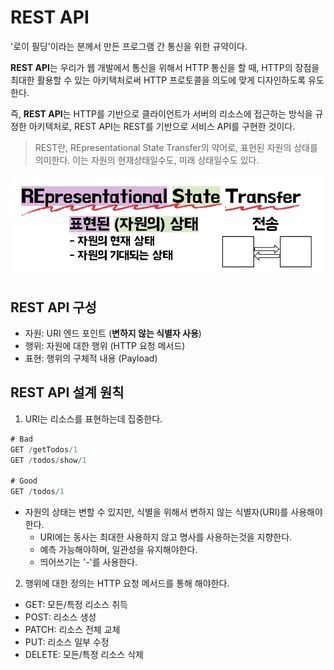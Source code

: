 # REST API

'로이 필딩'이라는 분께서 만든 프로그램 간 통신을 위한 규약이다.

**REST API**는 우리가 웹 개발에서 통신을 위해서 HTTP 통신을 할 때, HTTP의 장점을 최대한 활용할 수 있는 아키텍처로써 HTTP 프로토콜을 의도에 맞게 디자인하도록 유도한다.

즉, **REST API**는 HTTP를 기반으로 클라이언트가 서버의 리소스에 접근하는 방식을 규정한 아키텍처로, REST API는 REST를 기반으로 서비스 API를 구현한 것이다.

> REST란, REpresentational State Transfer의 약어로, 표현된 자원의 상태를 의미한다. 이는 자원의 현재상태일수도, 미래 상태일수도 있다.

![REST](/img/REST.png)

## REST API 구성

- 자원: URI 엔드 포인트 (**변하지 않는 식별자 사용**)
- 행위: 자원에 대한 행위 (HTTP 요청 메서드)
- 표현: 행위의 구체적 내용 (Payload)

## REST API 설계 원칙

1. URI는 리소스를 표현하는데 집중한다.

```js
# Bad
GET /getTodos/1
GET /todos/show/1

# Good
GET /todos/1
```

- 자원의 상태는 변할 수 있지만, 식별을 위해서 변하지 않는 식별자(URI)를 사용해야한다.
	- URI에는 동사는 최대한 사용하지 않고 명사를 사용하는것을 지향한다.
	- 예측 가능해야하며, 일관성을 유지해야한다.
	- 띄어쓰기는 '-'를 사용한다.

2. 행위에 대한 정의는 HTTP 요청 메서드를 통해 해야한다.

- GET: 모든/특정 리소스 취득
- POST: 리소스 생성
- PATCH: 리소스 전체 교체
- PUT: 리소스 일부 수정
- DELETE: 모든/특정 리소스 삭제